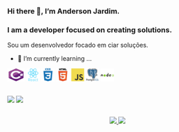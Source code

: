 ### Hi there 👋, I’m Anderson Jardim.
### I am a developer focused on creating solutions.

<p align="left">  
Sou um desenvolvedor focado em ciar soluções.
</p>


- 🌱 I’m currently learning ...

<p align="left">
<img src="https://raw.githubusercontent.com/devicons/devicon/master/icons/csharp/csharp-original.svg" alt="Rafa-Csharp" height="30" width="40"/>
<img src="https://raw.githubusercontent.com/devicons/devicon/master/icons/react/react-original-wordmark.svg" alt="react" width="30" height="30"/>
<img src="https://raw.githubusercontent.com/devicons/devicon/master/icons/css3/css3-plain-wordmark.svg" alt="css3"  width="30" height="30"/>
<img src="https://raw.githubusercontent.com/devicons/devicon/master/icons/html5/html5-original-wordmark.svg" alt="html5"  width="30" height="30"/>
<img src="https://raw.githubusercontent.com/devicons/devicon/master/icons/javascript/javascript-original.svg" alt="javascript" width="30" height="30"/>
<img src="https://raw.githubusercontent.com/devicons/devicon/master/icons/postgresql/postgresql-original-wordmark.svg" alt="postgresql" width="30" height="30"/>
<img src="https://raw.githubusercontent.com/devicons/devicon/master/icons/nodejs/nodejs-original-wordmark.svg" alt="nodejs" width="30" height="30"/>
</p><p align="center">

  <!--
<img src="https://github-readme-stats.vercel.app/api?username=andersonjardim&show_icons=true" alt="andersonjardim"/> 
  -->
</p>



<!--
**AndersonJardim/andersonjardim** is a ✨ _special_ ✨ repository because its `README.md` (this file) appears on your GitHub profile.

Here are some ideas to get you started:

- 🔭 I’m currently working on ...
- 🌱 I’m currently learning ...
- 👯 I’m looking to collaborate on ...
- 🤔 I’m looking for help with ...
- 💬 Ask me about ...
- 📫 How to reach me: ...
- 😄 Pronouns: ...
- ⚡ Fun fact: ...
-->

  
  ##
 
 
<div> 
  <a href="mailto:andersonjardim@gmail.com"><img src="https://img.shields.io/badge/-Gmail-%23333?style=for-the-badge&logo=gmail&logoColor=white" target="_blank"></a>
  <a href="https://www.linkedin.com/in/anderson-jardim/" target="_blank"><img src="https://img.shields.io/badge/-LinkedIn-%230077B5?style=for-the-badge&logo=linkedin&logoColor=white" target="_blank"></a> 
</div>

  
  ##
 
<div align="center">
  <a href="https://github.com/AndersonJardim">
  <img height="180em" src="https://github-readme-stats.vercel.app/api?username=AndersonJardim&show_icons=true&theme=dracula&include_all_commits=true&count_private=true"/>
  <img height="180em" src="https://github-readme-stats.vercel.app/api/top-langs/?username=AndersonJardim&layout=compact&langs_count=7&theme=dracula"/>
</div>
